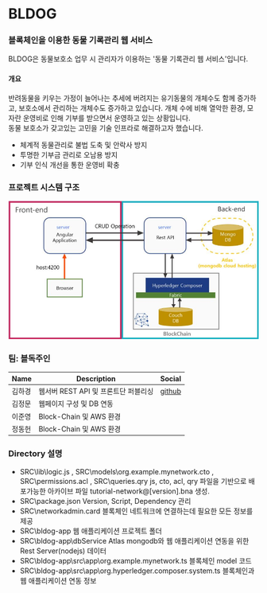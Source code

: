 # BLDOG
### 블록체인을 이용한 동물 기록관리 웹 서비스
BLDOG은 동물보호소 업무 시 관리자가 이용하는 '동물 기록관리 웹 서비스'입니다.<BR>
#### 개요

반려동물을 키우는 가정이 늘어나는 추세에 버려지는 유기동물의 개체수도 함께 증가하고, 
보호소에서 관리하는 개체수도 증가하고 있습니다. 
개체 수에 비해 열악한 환경, 모자란 운영비로 인해 기부를 받으면서 운영하고 있는 상황입니다. <BR>
동물 보호소가 갖고있는 고민을 기술 인프라로 해결하고자 했습니다.

<ul>
  <li> 체계적 동물관리로 불법 도축 및 안락사 방지 </li>
  <li> 투명한 기부금 관리로 오남용 방지 </li>
  <li> 기부 인식 개선을 통한 운영비 확충 </li>
</ul>

### 프로젝트 시스템 구조
![bldog system img](/bldog-system.jpg)


### 팀: 블독주인

| Name | Description | Social |
| --- | --- | --- |
| 김하경 | 웹서버 REST API 및 프론트단 퍼블리싱 | [github](https://github.com/OHHAKO)  |
| 김정문 | 웹페이지 구성 및 DB 연동 |   |
| 이준영 | Block-Chain 및 AWS 환경 |   |
| 정동헌 | Block-Chain 및 AWS 환경 |   |

### Directory 설명
- SRC\lib\logic.js , SRC\models\org.example.mynetwork.cto , SRC\permissions.acl , SRC\queries.qry
js, cto, acl, qry 파일을 기반으로 배포가능한 아카이브 파일 tutorial-network@[version].bna 생성.
- SRC\package.json
Version, Script, Dependency 관리
- SRC\networkadmin.card
블록체인 네트워크에 연결하는데 필요한 모든 정보를 제공
- SRC\bldog-app
웹 애플리케이션 프로젝트 폴더 
- SRC\bldog-app\dbService
Atlas mongodb와 웹 애플리케이션 연동을 위한 Rest Server(nodejs) 데이터
- SRC\bldog-app\src\app\org.example.mynetwork.ts
블록체인 model 코드
- SRC\bldog-app\src\app\org.hyperledger.composer.system.ts
블록체인과 웹 애플리케이션 연동 정보

